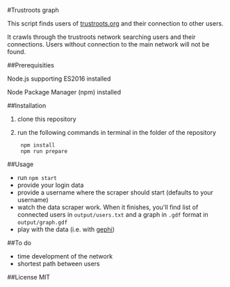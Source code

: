 #Trustroots graph

This script finds users of [trustroots.org](https://www.trustroots.org) and their connection to other users.

It crawls through the trustroots network searching users and their connections.
Users without connection to the main network will not be found.

##Prerequisities

Node.js supporting ES2016 installed

Node Package Manager (npm) installed

##Installation

1. clone this repository
2. run the following commands in terminal in the folder of the repository

		npm install
		npm run prepare

##Usage

- run `npm start`
- provide your login data
- provide a username where the scraper should start (defaults to your username)
- watch the data scraper work. When it finishes, you'll find list of connected users in `output/users.txt` and a graph in `.gdf` format in `output/graph.gdf`
- play with the data (i.e. with [gephi](https://gephi.org/))

##To do

- time development of the network
- shortest path between users

##License
MIT
